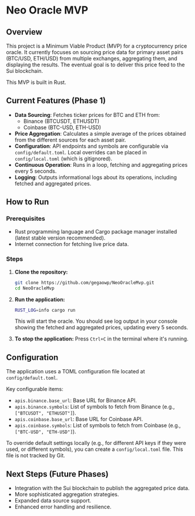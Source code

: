 # Neo Oracle MVP

## Overview

This project is a Minimum Viable Product (MVP) for a cryptocurrency price oracle. It currently focuses on sourcing price data for primary asset pairs (BTC/USD, ETH/USD) from multiple exchanges, aggregating them, and displaying the results. The eventual goal is to deliver this price feed to the Sui blockchain.

This MVP is built in Rust.

## Current Features (Phase 1)

*   **Data Sourcing**: Fetches ticker prices for BTC and ETH from:
    *   Binance (BTCUSDT, ETHUSDT)
    *   Coinbase (BTC-USD, ETH-USD)
*   **Price Aggregation**: Calculates a simple average of the prices obtained from the different sources for each asset pair.
*   **Configuration**: API endpoints and symbols are configurable via `config/default.toml`. Local overrides can be placed in `config/local.toml` (which is gitignored).
*   **Continuous Operation**: Runs in a loop, fetching and aggregating prices every 5 seconds.
*   **Logging**: Outputs informational logs about its operations, including fetched and aggregated prices.

## How to Run

### Prerequisites

*   Rust programming language and Cargo package manager installed (latest stable version recommended).
*   Internet connection for fetching live price data.

### Steps

1.  **Clone the repository:**
    ```bash
    git clone https://github.com/gegaowp/NeoOracleMvp.git
    cd NeoOracleMvp
    ```

2.  **Run the application:**
    ```bash
    RUST_LOG=info cargo run
    ```
    This will start the oracle. You should see log output in your console showing the fetched and aggregated prices, updating every 5 seconds.

3.  **To stop the application:**
    Press `Ctrl+C` in the terminal where it's running.

## Configuration

The application uses a TOML configuration file located at `config/default.toml`.

Key configurable items:
*   `apis.binance.base_url`: Base URL for Binance API.
*   `apis.binance.symbols`: List of symbols to fetch from Binance (e.g., `["BTCUSDT", "ETHUSDT"]`).
*   `apis.coinbase.base_url`: Base URL for Coinbase API.
*   `apis.coinbase.symbols`: List of symbols to fetch from Coinbase (e.g., `["BTC-USD", "ETH-USD"]`).

To override default settings locally (e.g., for different API keys if they were used, or different symbols), you can create a `config/local.toml` file. This file is not tracked by Git.

## Next Steps (Future Phases)

*   Integration with the Sui blockchain to publish the aggregated price data.
*   More sophisticated aggregation strategies.
*   Expanded data source support.
*   Enhanced error handling and resilience. 
